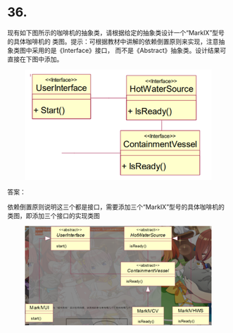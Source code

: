 # 36.

现有如下图所示的咖啡机的抽象类，请根据给定的抽象类设计一个“MarkⅨ”型号的具体咖啡机的 类图。提示：可根据教材中讲解的依赖倒置原则来实现，注意抽象类图中采用的是《Interface》接口， 而不是《Abstract》抽象类。设计结果可直接在下图中添加。

<figure><img src="../.gitbook/assets/image (51).png" alt=""><figcaption></figcaption></figure>



答案：

依赖倒置原则说明这三个都是接口，需要添加三个“MarkIX”型号的具体咖啡机的类图，即添加三个接口的实现类图

<figure><img src="../.gitbook/assets/image (52).png" alt=""><figcaption></figcaption></figure>
